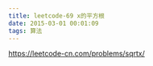 ```yaml
---
title: leetcode-69 x的平方根
date: 2015-03-01 00:01:09
tags: 算法
---
```


https://leetcode-cn.com/problems/sqrtx/